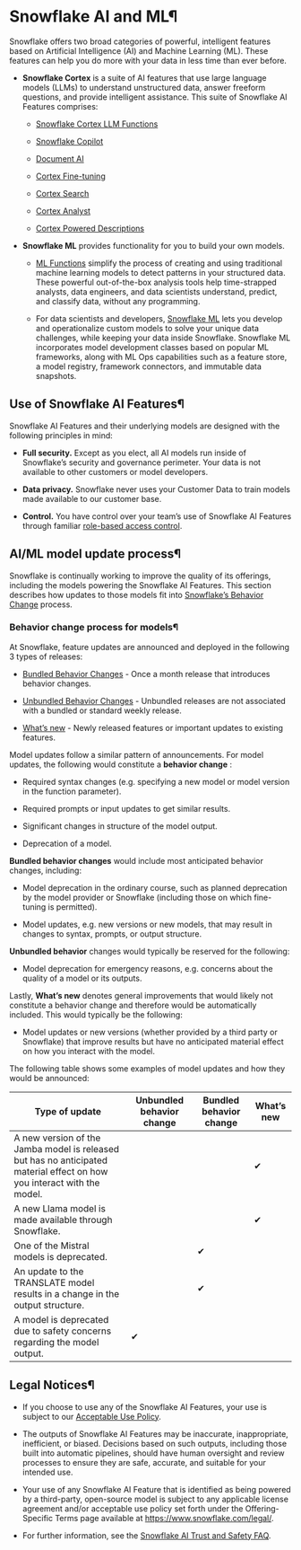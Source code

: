 # Snowflake AI and ML¶

Snowflake offers two broad categories of powerful, intelligent features based
on Artificial Intelligence (AI) and Machine Learning (ML). These features can
help you do more with your data in less time than ever before.

  * **Snowflake Cortex** is a suite of AI features that use large language models (LLMs) to understand unstructured data, answer freeform questions, and provide intelligent assistance. This suite of Snowflake AI Features comprises:

    * [Snowflake Cortex LLM Functions](user-guide/snowflake-cortex/llm-functions)

    * [Snowflake Copilot](user-guide/snowflake-copilot)

    * [Document AI](user-guide/snowflake-cortex/document-ai/overview)

    * [Cortex Fine-tuning](user-guide/snowflake-cortex/cortex-finetuning)

    * [Cortex Search](user-guide/snowflake-cortex/cortex-search/cortex-search-overview)

    * [Cortex Analyst](user-guide/snowflake-cortex/cortex-analyst)

    * [Cortex Powered Descriptions](user-guide/ui-snowsight-cortex-descriptions)

  * **Snowflake ML** provides functionality for you to build your own models.

    * [ML Functions](guides-overview-ml-functions) simplify the process of creating and using traditional machine learning models to detect patterns in your structured data. These powerful out-of-the-box analysis tools help time-strapped analysts, data engineers, and data scientists understand, predict, and classify data, without any programming.

    * For data scientists and developers, [Snowflake ML](developer-guide/snowflake-ml/overview) lets you develop and operationalize custom models to solve your unique data challenges, while keeping your data inside Snowflake. Snowflake ML incorporates model development classes based on popular ML frameworks, along with ML Ops capabilities such as a feature store, a model registry, framework connectors, and immutable data snapshots.

## Use of Snowflake AI Features¶

Snowflake AI Features and their underlying models are designed with the
following principles in mind:

  * **Full security.** Except as you elect, all AI models run inside of Snowflake’s security and governance perimeter. Your data is not available to other customers or model developers.

  * **Data privacy.** Snowflake never uses your Customer Data to train models made available to our customer base.

  * **Control.** You have control over your team’s use of Snowflake AI Features through familiar [role-based access control](user-guide/security-access-control-overview).

## AI/ML model update process¶

Snowflake is continually working to improve the quality of its offerings,
including the models powering the Snowflake AI Features. This section
describes how updates to those models fit into [Snowflake’s Behavior
Change](release-notes/intro-bcr-releases) process.

### Behavior change process for models¶

At Snowflake, feature updates are announced and deployed in the following 3
types of releases:

  * [Bundled Behavior Changes](release-notes/intro-bcr-releases) \- Once a month release that introduces behavior changes.

  * [Unbundled Behavior Changes](release-notes/bcr-bundles/un-bundled/unbundled-behavior-changes) \- Unbundled releases are not associated with a bundled or standard weekly release.

  * [What’s new](release-notes/new-features) \- Newly released features or important updates to existing features.

Model updates follow a similar pattern of announcements. For model updates,
the following would constitute a **behavior change** :

  * Required syntax changes (e.g. specifying a new model or model version in the function parameter).

  * Required prompts or input updates to get similar results.

  * Significant changes in structure of the model output.

  * Deprecation of a model.

**Bundled behavior changes** would include most anticipated behavior changes,
including:

  * Model deprecation in the ordinary course, such as planned deprecation by the model provider or Snowflake (including those on which fine-tuning is permitted).

  * Model updates, e.g. new versions or new models, that may result in changes to syntax, prompts, or output structure.

**Unbundled behavior** changes would typically be reserved for the following:

  * Model deprecation for emergency reasons, e.g. concerns about the quality of a model or its outputs.

Lastly, **What’s new** denotes general improvements that would likely not
constitute a behavior change and therefore would be automatically included.
This would typically be the following:

  * Model updates or new versions (whether provided by a third party or Snowflake) that improve results but have no anticipated material effect on how you interact with the model.

The following table shows some examples of model updates and how they would be
announced:

Type of update | Unbundled behavior change | Bundled behavior change | What’s new  
---|---|---|---  
A new version of the Jamba model is released but has no anticipated material effect on how you interact with the model. |  |  | ✔  
A new Llama model is made available through Snowflake. |  |  | ✔  
One of the Mistral models is deprecated. |  | ✔ |   
An update to the TRANSLATE model results in a change in the output structure. |  | ✔ |   
A model is deprecated due to safety concerns regarding the model output. | ✔ |  |   
  
## Legal Notices¶

  * If you choose to use any of the Snowflake AI Features, your use is subject to our [Acceptable Use Policy](https://www.snowflake.com/legal/acceptable-use-policy/).

  * The outputs of Snowflake AI Features may be inaccurate, inappropriate, inefficient, or biased. Decisions based on such outputs, including those built into automatic pipelines, should have human oversight and review processes to ensure they are safe, accurate, and suitable for your intended use.

  * Your use of any Snowflake AI Feature that is identified as being powered by a third-party, open-source model is subject to any applicable license agreement and/or acceptable use policy set forth under the Offering-Specific Terms page available at <https://www.snowflake.com/legal/>.

  * For further information, see the [Snowflake AI Trust and Safety FAQ](https://www.snowflake.com/en/legal/snowflake-ai-trust-and-safety/).

